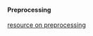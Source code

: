 
#### Preprocessing

[resource on preprocessing](https://forum.image.sc/t/basics-of-ct-preprocessing/88549)